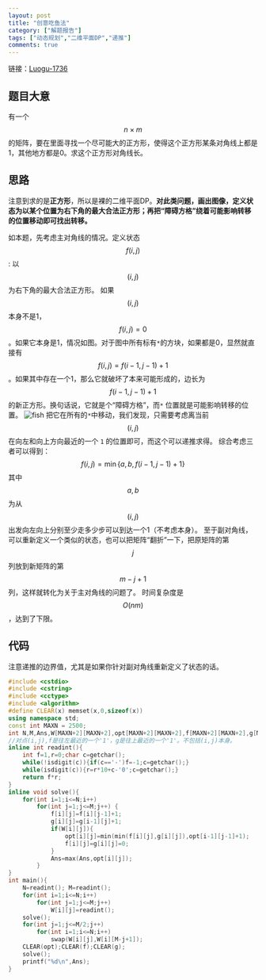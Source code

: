 ```yaml
---
layout: post
title: "创意吃鱼法"
category: ["解题报告"]
tags: ["动态规划","二维平面DP","递推"]
comments: true
---
```


链接：[Luogu-1736][1]
## 题目大意
有一个$$n \times m$$的矩阵，要在里面寻找一个尽可能大的正方形，使得这个正方形某条对角线上都是1，其他地方都是0。求这个正方形对角线长。

## 思路
注意到求的是**正方形**，所以是裸的二维平面DP。**对此类问题，画出图像，定义状态为以某个位置为右下角的最大合法正方形；再把“障碍方格”绕着可能影响转移的位置移动即可找出转移。**

如本题，先考虑主对角线的情况。定义状态$$f(i,j)$$ : 以$$(i,j)$$ 为右下角的最大合法正方形。
如果$$(i,j)$$本身不是1，$$f(i,j)=0$$。如果它本身是1，情况如图。对于图中所有标有`*`的方块，如果都是0，显然就直接有$$f(i,j)=f(i-1,j-1)+1$$。如果其中存在一个1，那么它就破坏了本来可能形成的，边长为 $$f(i-1,j-1)+1$$ 的新正方形。换句话说，它就是个“障碍方格”，而`*` 位置就是可能影响转移的位置。
![fish](https://panda2134.github.io/img/fish.png)
把它在所有的`*`中移动，我们发现，只需要考虑离当前$$(i,j)$$在向左和向上方向最近的一个 `1` 的位置即可，而这个可以递推求得。
综合考虑三者可以得到：
$$f(i,j)=\min\{ a,b, f(i-1,j-1)+1 \}$$
其中$$a,b$$为从$$(i,j)$$出发向左向上分别至少走多少步可以到达一个1（不考虑本身）。
至于副对角线，可以重新定义一个类似的状态，也可以把矩阵“翻折”一下，把原矩阵的第$$j$$列放到新矩阵的第$$m-j+1$$列，这样就转化为关于主对角线的问题了。
时间复杂度是$$O(nm)$$，达到了下限。

## 代码
注意递推的边界值，尤其是如果你针对副对角线重新定义了状态的话。
```cpp
#include <cstdio>
#include <cstring>
#include <cctype>
#include <algorithm>
#define CLEAR(x) memset(x,0,sizeof(x))
using namespace std;
const int MAXN = 2500;
int N,M,Ans,W[MAXN+2][MAXN+2],opt[MAXN+2][MAXN+2],f[MAXN+2][MAXN+2],g[MAXN+2][MAXN+2];
//对点(i,j),f是往左最近的一个'1'，g是往上最近的一个'1'。不包括(i,j)本身。 
inline int readint(){
    int f=1,r=0;char c=getchar();
    while(!isdigit(c)){if(c=='-')f=-1;c=getchar();}
    while(isdigit(c)){r=r*10+c-'0';c=getchar();}
    return f*r;
}
inline void solve(){
    for(int i=1;i<=N;i++)
        for(int j=1;j<=M;j++) {
            f[i][j]=f[i][j-1]+1;
            g[i][j]=g[i-1][j]+1;
            if(W[i][j]){
                opt[i][j]=min(min(f[i][j],g[i][j]),opt[i-1][j-1]+1);
                f[i][j]=g[i][j]=0;
            }
            Ans=max(Ans,opt[i][j]); 
        } 
}
int main(){
    N=readint(); M=readint();
    for(int i=1;i<=N;i++)
        for(int j=1;j<=M;j++)
            W[i][j]=readint();
    solve();
    for(int j=1;j<=M/2;j++)
        for(int i=1;i<=N;i++)
            swap(W[i][j],W[i][M-j+1]);
    CLEAR(opt);CLEAR(f);CLEAR(g);
    solve();
    printf("%d\n",Ans);
}

```
 [1]:https://www.luogu.org/problem/show?pid=1736